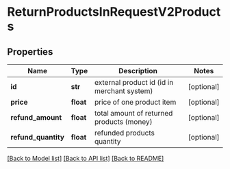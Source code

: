 # ReturnProductsInRequestV2Products

## Properties
Name | Type | Description | Notes
------------ | ------------- | ------------- | -------------
**id** | **str** | external product id (id in  merchant system) | [optional] 
**price** | **float** | price of one product item | [optional] 
**refund_amount** | **float** | total amount of returned products (money) | [optional] 
**refund_quantity** | **float** | refunded products quantity | [optional] 

[[Back to Model list]](../README.md#documentation-for-models) [[Back to API list]](../README.md#documentation-for-api-endpoints) [[Back to README]](../README.md)

